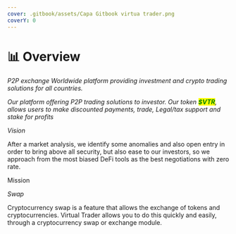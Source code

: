 ```yaml
---
cover: .gitbook/assets/Capa Gitbook virtua trader.png
coverY: 0
---
```


# 📊 Overview

_P2P exchange Worldwide platform providing investment and crypto trading solutions for all countries._

_Our platform offering P2P trading solutions to investor. Our token <mark style="color:green;">**$VTR**</mark>, allows users to make discounted payments, trade, Legal/tax support and stake for profits_

_Vision_&#x20;

After a market analysis, we identify some anomalies and also open entry in order to bring above all security, but also ease to our investors, so we approach from the most biased DeFi tools as the best negotiations with zero rate.

Mission



_Swap_&#x20;

Cryptocurrency swap is a feature that allows the exchange of tokens and cryptocurrencies. Virtual Trader allows you to do this quickly and easily, through a cryptocurrency swap or exchange module.

